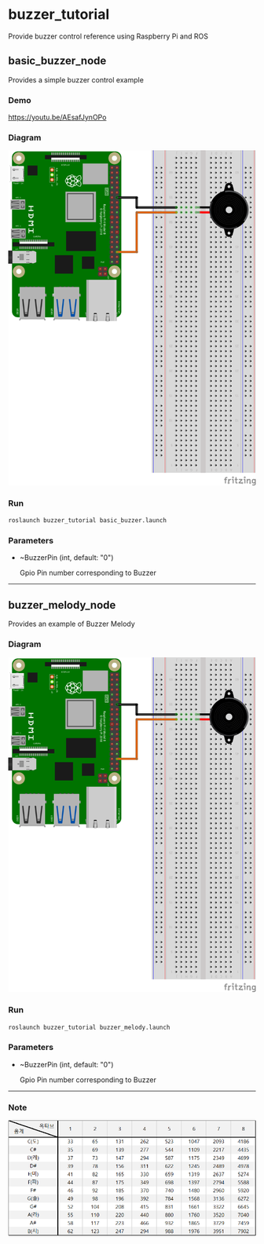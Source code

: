 # buzzer_tutorial

Provide buzzer control reference using Raspberry Pi and ROS

## basic_buzzer_node

Provides a simple buzzer control example

### Demo

https://youtu.be/AEsafJynOPo

### Diagram

![buzzer_tutorial](./diagram/buzzer_tutorial.png)

### Run

```bash
roslaunch buzzer_tutorial basic_buzzer.launch
```

### Parameters

- ~BuzzerPin (int, default: "0")

  Gpio Pin number corresponding to Buzzer

----


## buzzer_melody_node

Provides an example of Buzzer Melody

### Diagram

![buzzer_tutorial](./diagram/buzzer_tutorial.png)

### Run

```bash
roslaunch buzzer_tutorial buzzer_melody.launch
```

### Parameters

- ~BuzzerPin (int, default: "0")

  Gpio Pin number corresponding to Buzzer

----

### Note


![note](./image/note.png)
